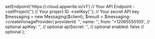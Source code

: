 <?php

use Appwrite\Client;
use Appwrite\Services\Messaging;

$client = (new Client())
    ->setEndpoint('https://<REGION>.cloud.appwrite.io/v1') // Your API Endpoint
    ->setProject('<YOUR_PROJECT_ID>') // Your project ID
    ->setKey('<YOUR_API_KEY>'); // Your secret API key

$messaging = new Messaging($client);

$result = $messaging->createVonageProvider(
    providerId: '<PROVIDER_ID>',
    name: '<NAME>',
    from: '+12065550100', // optional
    apiKey: '<API_KEY>', // optional
    apiSecret: '<API_SECRET>', // optional
    enabled: false // optional
);